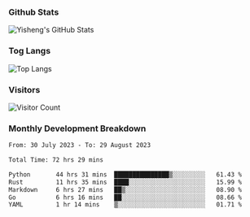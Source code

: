 ### Github Stats
![Yisheng's GitHub Stats](https://github-readme-stats-9qabuvhk1-gongyisheng.vercel.app/api?username=gongyisheng&count_private=true&show_icons=true)
### Tog Langs
![Top Langs](https://github-readme-stats-9qabuvhk1-gongyisheng.vercel.app/api/top-langs/?username=gongyisheng&layout=compact)
### Visitors
![Visitor Count](https://profile-counter.glitch.me/gongyisheng/count.svg)
### Monthly Development Breakdown
<!--START_SECTION:waka-->

```txt
From: 30 July 2023 - To: 29 August 2023

Total Time: 72 hrs 29 mins

Python       44 hrs 31 mins  ███████████████▒░░░░░░░░░   61.43 %
Rust         11 hrs 35 mins  ████░░░░░░░░░░░░░░░░░░░░░   15.99 %
Markdown     6 hrs 27 mins   ██▒░░░░░░░░░░░░░░░░░░░░░░   08.90 %
Go           6 hrs 16 mins   ██░░░░░░░░░░░░░░░░░░░░░░░   08.66 %
YAML         1 hr 14 mins    ▒░░░░░░░░░░░░░░░░░░░░░░░░   01.71 %
```

<!--END_SECTION:waka-->
